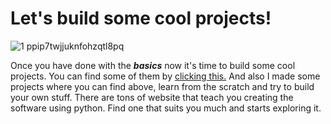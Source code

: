 # Let's build some cool projects! 
![1 ppip7twjjuknfohzqtl8pq](https://user-images.githubusercontent.com/33306398/43082976-fe09cc28-8eb2-11e8-8844-0d04a8bd6dc7.png)


Once you have done with the **_basics_** now it's time to build some cool projects. You can find some of them by [clicking this.](https://goo.gl/wnjTtx)
And also I made some projects where you can find above, learn from the scratch and try to build your own stuff. There are tons of website that teach you creating the software using python. Find one that suits you much and starts exploring it.

